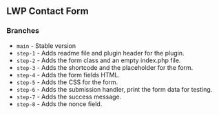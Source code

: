 ## LWP Contact Form

### Branches
- `main` - Stable version
- `step-1` - Adds readme file and plugin header for the plugin.
- `step-2` - Adds the form class and an empty index.php file.
- `step-3` - Adds the shortcode and the placeholder for the form.
- `step-4` - Adds the form fields HTML.
- `step-5` - Adds the CSS for the form.
- `step-6` - Adds the submission handler, print the form data for testing.
- `step-7` - Adds the success message.
- `step-8` - Adds the nonce field.